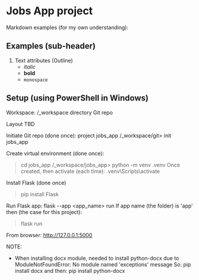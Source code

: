# Jobs App project

Markdown examples (for my own understanding):

## Examples (sub-header)

1. Text attributes (Outline)
   * _italic_
   * **bold**
   * `monospace`

## Setup (using PowerShell in Windows)

Workspace: /_workspace directory
Git repo

Layout
TBD

Initiate Git repo (done once):
project jobs_app
/_workspace/git> init jobs_app

Create virtual environment (done once):
> cd jobs_app
/_workspace/jobs_app> python -m venv .venv
Once created, then activate (each time):
> .venv\Scripts\activate

Install Flask (done once)
> pip install Flask

Run Flask app:
flask --app <app_name> run
If app name (the folder) is 'app' then  (the case for this project):
> flask run

From browser: http://127.0.0.1:5000

NOTE:
- When installing docx module, needed to install python-docx due to 
ModuleNotFoundError: No module named 'exceptions' message
So:
    pip install docx
and then:
    pip install python-docx

